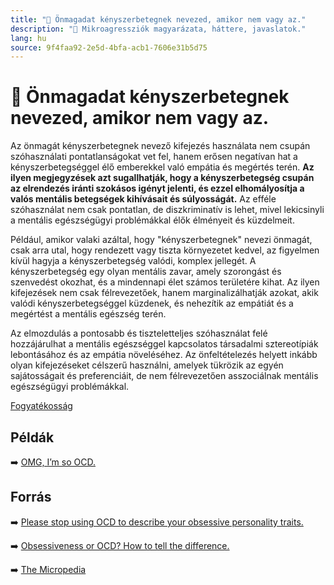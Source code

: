 ```yaml
---
title: "🚫 Önmagadat kényszerbetegnek nevezed, amikor nem vagy az."
description: "🚫 Mikroagressziók magyarázata, háttere, javaslatok."
lang: hu
source: 9f4faa92-2e5d-4bfa-acb1-7606e31b5d75
---
```


<div class="wiki-content agression-title">

# 🚫 Önmagadat kényszerbetegnek nevezed, amikor nem vagy az.

Az önmagát kényszerbetegnek nevező kifejezés használata nem csupán szóhasználati pontatlanságokat vet fel, hanem erősen negatívan hat a kényszerbetegséggel élő emberekkel való empátia és megértés terén. **Az ilyen megjegyzések azt sugallhatják, hogy a kényszerbetegség csupán az elrendezés iránti szokásos igényt jelenti, és ezzel elhomályosítja a valós mentális betegségek kihívásait és súlyosságát.** Az efféle szóhasználat nem csak pontatlan, de diszkriminatív is lehet, mivel lekicsinyli a mentális egészségügyi problémákkal élők élményeit és küzdelmeit.

Például, amikor valaki azáltal, hogy "kényszerbetegnek" nevezi önmagát, csak arra utal, hogy rendezett vagy tiszta környezetet kedvel, az figyelmen kívül hagyja a kényszerbetegség valódi, komplex jellegét. A kényszerbetegség egy olyan mentális zavar, amely szorongást és szenvedést okozhat, és a mindennapi élet számos területére kihat. Az ilyen kifejezések nem csak félrevezetőek, hanem marginalizálhatják azokat, akik valódi kényszerbetegséggel küzdenek, és nehezítik az empátiát és a megértést a mentális egészség terén.

Az elmozdulás a pontosabb és tiszteletteljes szóhasználat felé hozzájárulhat a mentális egészséggel kapcsolatos társadalmi sztereotípiák lebontásához és az empátia növeléséhez. Az önfeltételezés helyett inkább olyan kifejezéseket célszerű használni, amelyek tükrözik az egyén sajátosságait és preferenciáit, de nem félrevezetően asszociálnak mentális egészségügyi problémákkal.


<div class="categories">

[Fogyatékosság](/#/entry?id=fogyatekossag)

</div>

## Példák

➡️ [OMG, I’m so OCD.](https://www.nami.org/Blogs/NAMI-Blog/October-2015/OMG,-I’m-So-OCD)

## Forrás

➡️ [Please stop using OCD to describe your obsessive personality traits.](https://metro.co.uk/2017/10/11/please-stop-using-ocd-to-describe-your-obsessive-personality-traits-6989699/)

➡️ [Obsessiveness or OCD? How to tell the difference.](https://www.everydayhealth.com/ocd/are-you-simply-obsessive-or-do-you-have-obsessive-compulsive-disorder/ )

➡️ [The Micropedia](https://www.themicropedia.org/)


</div>